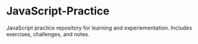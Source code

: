 # JavaScript-Practice
JavaScript practice repository for learning and experiementation. Includes exercises, challenges, and notes.

